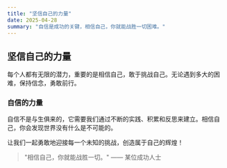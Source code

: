 ```yaml
---
title: "坚信自己的力量"
date: 2025-04-28
summary: "自信是成功的关键，相信自己，你就能战胜一切困难。"
---
```


## 坚信自己的力量

每个人都有无限的潜力，重要的是相信自己，敢于挑战自己。无论遇到多大的困难，保持信念，勇敢前行。

### 自信的力量

自信不是与生俱来的，它需要我们通过不断的实践、积累和反思来建立。相信自己，你会发现世界没有什么是不可能的。

让我们一起勇敢地迎接每一个未知的挑战，创造属于自己的辉煌！

> "相信自己，你就能战胜一切。" —— 某位成功人士
